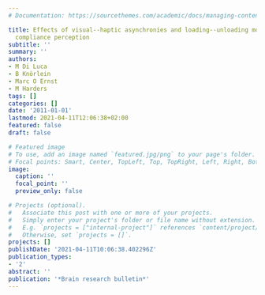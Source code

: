 ```yaml
---
# Documentation: https://sourcethemes.com/academic/docs/managing-content/

title: Effects of visual--haptic asynchronies and loading--unloading movements on
  compliance perception
subtitle: ''
summary: ''
authors:
- M Di Luca
- B Knörlein
- Marc O Ernst
- M Harders
tags: []
categories: []
date: '2011-01-01'
lastmod: 2021-04-11T12:06:38+02:00
featured: false
draft: false

# Featured image
# To use, add an image named `featured.jpg/png` to your page's folder.
# Focal points: Smart, Center, TopLeft, Top, TopRight, Left, Right, BottomLeft, Bottom, BottomRight.
image:
  caption: ''
  focal_point: ''
  preview_only: false

# Projects (optional).
#   Associate this post with one or more of your projects.
#   Simply enter your project's folder or file name without extension.
#   E.g. `projects = ["internal-project"]` references `content/project/deep-learning/index.md`.
#   Otherwise, set `projects = []`.
projects: []
publishDate: '2021-04-11T10:06:38.402296Z'
publication_types:
- '2'
abstract: ''
publication: '*Brain research bulletin*'
---
```

